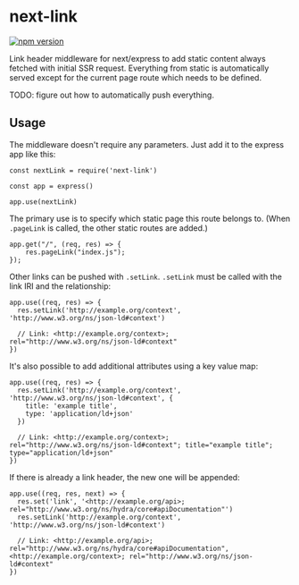 # next-link

[![npm version](https://badge.fury.io/js/next-link.svg)](https://badge.fury.io/js/next-link)

Link header middleware for next/express to add static content always fetched with initial SSR request.
Everything from static is automatically served except for the current page route which needs to be defined.

TODO: figure out how to automatically push everything.  

## Usage

The middleware doesn't require any parameters.
Just add it to the express app like this:

```
const nextLink = require('next-link')

const app = express()

app.use(nextLink)
```

The primary use is to specify which static page this route belongs to.
(When `.pageLink` is called, the other static routes are added.)
```
app.get("/", (req, res) => {
    res.pageLink("index.js");
});
```

Other links can be pushed with `.setLink`.
`.setLink` must be called with the link IRI and the relationship:

```
app.use((req, res) => {
  res.setLink('http://example.org/context', 'http://www.w3.org/ns/json-ld#context')

  // Link: <http://example.org/context>; rel="http://www.w3.org/ns/json-ld#context"
})
```    

It's also possible to add additional attributes using a key value map:

``` 
app.use((req, res) => {
  res.setLink('http://example.org/context', 'http://www.w3.org/ns/json-ld#context', {
    title: 'example title',
    type: 'application/ld+json'
  })
  
  // Link: <http://example.org/context>; rel="http://www.w3.org/ns/json-ld#context"; title="example title"; type="application/ld+json"
})
```

If there is already a link header, the new one will be appended:

```
app.use((req, res, next) => {
  res.set('link', '<http://example.org/api>; rel="http://www.w3.org/ns/hydra/core#apiDocumentation"')
  res.setLink('http://example.org/context', 'http://www.w3.org/ns/json-ld#context')

  // Link: <http://example.org/api>; rel="http://www.w3.org/ns/hydra/core#apiDocumentation", <http://example.org/context>; rel="http://www.w3.org/ns/json-ld#context"
})
```
